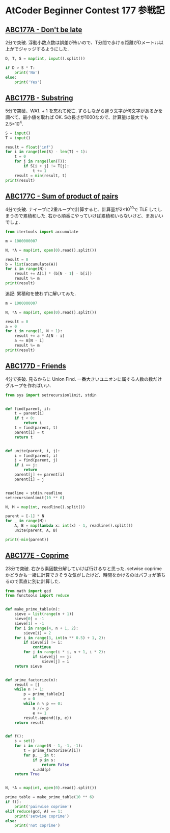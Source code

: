# AtCoder Beginner Contest 177 参戦記

## [ABC177A - Don't be late](https://atcoder.jp/contests/abc177/tasks/abc177_a)

2分で突破. 浮動小数点数は誤差が怖いので、T分間で歩ける距離がDメートル以上かでジャッジするようにした.

```python
D, T, S = map(int, input().split())

if D > S * T:
    print('No')
else:
    print('Yes')
```

## [ABC177B - Substring](https://atcoder.jp/contests/abc177/tasks/abc177_b)

5分で突破、WA1. + 1 を忘れて死亡. ずらしながら違う文字が何文字があるかを調べて、最小値を取れば OK. Sの長さが1000なので、計算量は最大でも2.5×10<sup>4</sup>.

```python
S = input()
T = input()

result = float('inf')
for i in range(len(S) - len(T) + 1):
    t = 0
    for j in range(len(T)):
        if S[i + j] != T[j]:
            t += 1
    result = min(result, t)
print(result)
```

## [ABC177C - Sum of product of pairs](https://atcoder.jp/contests/abc177/tasks/abc177_c)

4分で突破. ナイーブに2重ループで計算すると、計算量が2×10<sup>10</sup>で TLE してしまうので累積和した. 右から順番にやっていけば累積和いらないけど、まあいいでしょ.

```python
from itertools import accumulate

m = 1000000007

N, *A = map(int, open(0).read().split())

result = 0
b = list(accumulate(A))
for i in range(N):
    result += A[i] * (b[N - 1] - b[i])
    result %= m
print(result)
```

追記: 累積和を使わずに解いてみた.

```python
m = 1000000007

N, *A = map(int, open(0).read().split())

result = 0
a = 0
for i in range(1, N + 1):
    result += a * A[N - i]
    a += A[N - i]
    result %= m
print(result)
```

## [ABC177D - Friends](https://atcoder.jp/contests/abc177/tasks/abc177_d)

4分で突破. 見るからに Union Find. 一番大きいユニオンに属する人数の数だけグループを作ればいい.

```python
from sys import setrecursionlimit, stdin


def find(parent, i):
    t = parent[i]
    if t < 0:
        return i
    t = find(parent, t)
    parent[i] = t
    return t


def unite(parent, i, j):
    i = find(parent, i)
    j = find(parent, j)
    if i == j:
        return
    parent[j] += parent[i]
    parent[i] = j


readline = stdin.readline
setrecursionlimit(10 ** 6)

N, M = map(int, readline().split())

parent = [-1] * N
for _ in range(M):
    A, B = map(lambda x: int(x) - 1, readline().split())
    unite(parent, A, B)

print(-min(parent))
```

## [ABC177E - Coprime](https://atcoder.jp/contests/abc177/tasks/abc177_e)

23分で突破. 右から素因数分解していけば行けるなと思った. setwise coprime かどうかも一緒に計算できそうな気がしたけど、時間をかけるのはパフォが落ちるので素直に別に計算した.

```python
from math import gcd
from functools import reduce


def make_prime_table(n):
    sieve = list(range(n + 1))
    sieve[0] = -1
    sieve[1] = -1
    for i in range(4, n + 1, 2):
        sieve[i] = 2
    for i in range(3, int(n ** 0.5) + 1, 2):
        if sieve[i] != i:
            continue
        for j in range(i * i, n + 1, i * 2):
            if sieve[j] == j:
                sieve[j] = i
    return sieve


def prime_factorize(n):
    result = []
    while n != 1:
        p = prime_table[n]
        e = 0
        while n % p == 0:
            n //= p
            e += 1
        result.append((p, e))
    return result


def f():
    s = set()
    for i in range(N - 1, -1, -1):
        t = prime_factorize(A[i])
        for p, _ in t:
            if p in s:
                return False
            s.add(p)
    return True


N, *A = map(int, open(0).read().split())

prime_table = make_prime_table(10 ** 6)
if f():
    print('pairwise coprime')
elif reduce(gcd, A) == 1:
    print('setwise coprime')
else:
    print('not coprime')
```
